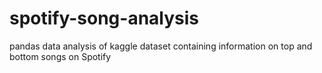 # spotify-song-analysis
pandas data analysis of kaggle dataset containing information on top and bottom songs on Spotify
